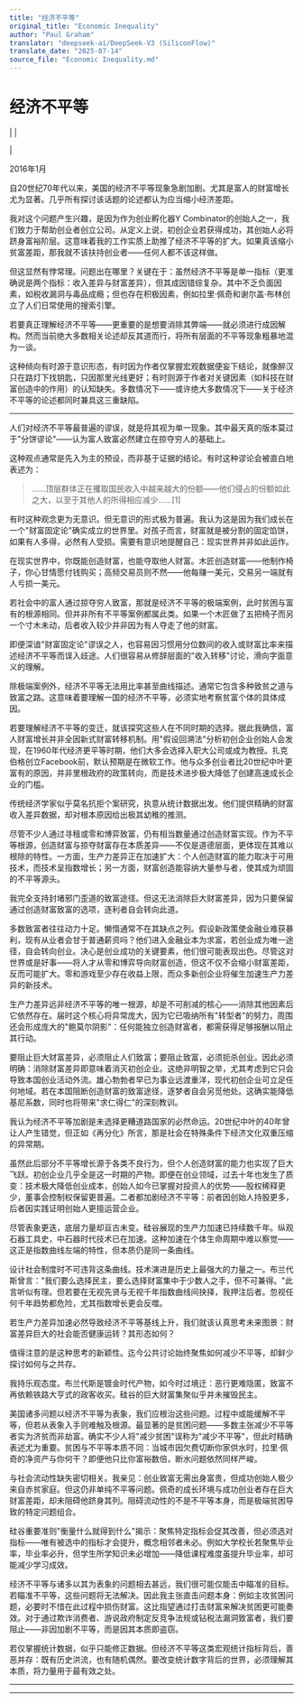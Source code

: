 ```yaml
---
title: "经济不平等"
original_title: "Economic Inequality"
author: "Paul Graham"
translator: "deepseek-ai/DeepSeek-V3 (SiliconFlow)"
translate_date: "2025-07-14"
source_file: "Economic Inequality.md"
---
```


# 经济不平等

| | [](index.html)  
  
|   
  
2016年1月  
  
自20世纪70年代以来，美国的经济不平等现象急剧加剧。尤其是富人的财富增长尤为显著。几乎所有探讨该话题的论述都认为应当缩小经济差距。  
  
我对这个问题产生兴趣，是因为作为创业孵化器Y Combinator的创始人之一，我们致力于帮助创业者创立公司。从定义上说，初创企业若获得成功，其创始人必将跻身富裕阶层。这意味着我的工作实质上助推了经济不平等的扩大。如果真该缩小贫富差距，那我就不该扶持创业者——任何人都不该这样做。  
  
但这显然有悖常理。问题出在哪里？关键在于：虽然经济不平等是单一指标（更准确说是两个指标：收入差异与财富差异），但其成因错综复杂。其中不乏负面因素，如税收漏洞与毒品成瘾；但也存在积极因素，例如拉里·佩奇和谢尔盖·布林创立了人们日常使用的搜索引擎。  
  
若要真正理解经济不平等——更重要的是想要消除其弊端——就必须进行成因解构。然而当前绝大多数相关论述却反其道而行，将所有层面的不平等现象粗暴地混为一谈。  
  
这种倾向有时源于意识形态，有时因为作者仅掌握宏观数据便妄下结论，就像醉汉只在路灯下找钥匙，只因那里光线更好；有时则源于作者对关键因素（如科技在财富创造中的作用）的认知缺失。多数情况下——或许绝大多数情况下——关于经济不平等的论述都同时兼具这三重缺陷。  
  
___  
  
人们对经济不平等最普遍的谬误，就是将其视为单一现象。其中最天真的版本莫过于"分饼谬论"——认为富人致富必然建立在掠夺穷人的基础上。  
  
这种观点通常是先入为主的预设，而非基于证据的结论。有时这种谬论会被直白地表述为：  
  
> ......顶层群体正在攫取国民收入中越来越大的份额——他们侵占的份额如此之大，以至于其他人的所得相应减少......[1]

有时这种观念更为无意识。但无意识的形式极为普遍。我认为这是因为我们成长在一个"财富固定论"确实成立的世界里。对孩子而言，财富就是被分割的固定馅饼，如果有人多得，必然有人受损。需要有意识地提醒自己：现实世界并非如此运作。

在现实世界中，你既能创造财富，也能夺取他人财富。木匠创造财富——他制作椅子，你心甘情愿付钱购买；高频交易员则不然——他每赚一美元，交易另一端就有人亏损一美元。

若社会中的富人通过掠夺穷人致富，那就是经济不平等的极端案例，此时贫困与富有的根源相同。但并非所有不平等案例都属此类。如果一个木匠做了五把椅子而另一个寸木未动，后者收入较少并非因为有人夺走了他的财富。

即便深谙"财富固定论"谬误之人，也容易因习惯用分位数间的收入或财富比率来描述经济不平等而误入歧途。人们很容易从修辞层面的"收入转移"讨论，滑向字面意义的理解。

除极端案例外，经济不平等无法用比率甚至曲线描述。通常它包含多种致贫之道与致富之路。这意味着要理解一国的经济不平等，必须实地考察贫富个体的具体成因。

若要理解经济不平等的变迁，就该探究这些人在不同时期的选择。据此我确信，富人财富增长并非全因新式财富转移机制。用"假设回溯法"分析初创企业创始人会发现，在1960年代经济更平等时期，他们大多会选择入职大公司或成为教授。扎克伯格创立Facebook前，默认预期是在微软工作。他与众多创业者比20世纪中叶更富有的原因，并非里根政府的政策转向，而是技术进步极大降低了创建高速成长企业的门槛。

传统经济学家似乎莫名抗拒个案研究，执意从统计数据出发。他们提供精确的财富收入差异数据，却对根本原因给出极其幼稚的推测。

尽管不少人通过寻租或零和博弈致富，仍有相当数量通过创造财富实现。作为不平等根源，创造财富与掠夺财富存在本质差异——不仅是道德层面，更体现在其难以根除的特性。一方面，生产力差异正在加速扩大：个人创造财富的能力取决于可用技术，而技术呈指数增长；另一方面，财富创造能容纳大量参与者，使其成为顽固的不平等源头。

我完全支持封堵邪门歪道的致富途径。但这无法消除巨大财富差异，因为只要保留通过创造财富致富的选项，逐利者自会转向此道。

多数致富者往往动力十足。懒惰通常不在其缺点之列。假设新政策使金融业难获暴利，现有从业者会甘于普通薪资吗？他们进入金融业本为求富，若创业成为唯一途径，自会转向创业。决心是创业成功的关键要素，他们很可能表现出色。尽管这对世界或是好事——将人才从零和博弈导向财富创造，但这不仅不会缩小财富差距，反而可能扩大。零和游戏至少存在收益上限，而众多新创企业将催生加速生产力差异的新技术。

生产力差异远非经济不平等的唯一根源，却是不可削减的核心——消除其他因素后它依然存在。届时这个核心将异常庞大，因为它已吸纳所有"转型者"的努力，周围还会形成庞大的"鲍莫尔阴影"：任何能独立创造财富者，都需获得足够报酬以阻止其行动。

要阻止巨大财富差异，必须阻止人们致富；要阻止致富，必须扼杀创业。因此必须明确：消除财富差异即意味着消灭初创企业。这绝非明智之举，尤其考虑到它只会导致本国创业活动外流。雄心勃勃者早已为事业远渡重洋，现代初创企业可立足任何地域。若在本国阻断创造财富的致富途径，逐梦者自会另觅他处。这确实能降低基尼系数，同时也将带来"求仁得仁"的深刻教训。

我认为经济不平等加剧是未选择更糟道路国家的必然命运。20世纪中叶的40年曾让人产生错觉，但正如《再分化》所言，那是社会在特殊条件下经济文化双重压缩的异常期。

虽然此后部分不平等增长源于各类不良行为，但个人创造财富的能力也实现了巨大飞跃。初创企业几乎全是这一时期的产物。即便在创业领域，过去十年也发生了质变：技术极大降低创业成本，创始人如今已掌握对投资人的优势——股权稀释更少，董事会控制权保留更普遍。二者都加剧经济不平等：前者因创始人持股更多，后者因实践证明创始人更擅运营企业。

尽管表象更迭，底层力量却亘古未变。硅谷展现的生产力加速已持续数千年。纵观石器工具史，中石器时代技术已在加速。这种加速在个体生命周期中难以察觉——这正是指数曲线左端的特性，但本质仍是同一条曲线。

设计社会制度时不可违背这条曲线。技术演进是历史上最强大的力量之一。布兰代斯曾言："我们要么选择民主，要么选择财富集中于少数人之手，但不可兼得。"此言听似有理。但若要在无视先贤与无视千年指数曲线间抉择，我押注后者。忽视任何千年趋势都危险，尤其指数增长更会反噬。

若生产力差异加速必然导致经济不平等基线上升，我们就该认真思考未来图景：财富差异巨大的社会能否健康运转？其形态如何？

值得注意的是这种思考的新颖性。迄今公共讨论始终聚焦如何减少不平等，却鲜少探讨如何与之共存。

我持乐观态度。布兰代斯是镀金时代产物，如今时过境迁：恶行更难隐匿，致富不再依赖铁路大亨式的政客收买。硅谷的巨大财富集聚似乎并未摧毁民主。

美国诸多问题以经济不平等为表象，我们应根治这些问题。过程中或能缓解不平等，但若从表象入手则难触及根源。最显著的是贫困问题——多数主张减少不平等者实为济贫而非劫富。确实不少人将"减少贫困"误称为"减少不平等"，但此时精确表述尤为重要。贫困与不平等本质不同：当城市因欠费切断你家供水时，拉里·佩奇的净资产与你何干？即便他只比你富裕数倍，断水问题依然同样严峻。

与社会流动性缺失密切相关。我亲见：创业致富无需出身富贵，但成功创始人极少来自赤贫家庭。但这仍非单纯不平等问题。佩奇的成长环境与成功创业者存在巨大财富差距，却未阻碍他跻身其列。阻碍流动性的不是不平等本身，而是极端贫困导致的特定问题组合。

硅谷重要准则"衡量什么就得到什么"揭示：聚焦特定指标会促其改善，但必须选对指标——唯有被选中的指标才会提升，概念相邻者未必。例如大学校长若聚焦毕业率，毕业率必升，但学生所学知识未必增加——降低课程难度虽提升毕业率，却可能减少学习成效。

经济不平等与诸多以其为表象的问题相去甚远，我们很可能仅能击中瞄准的目标。若瞄准不平等，这些问题将无法解决。因此我主张直击问题本身：例如主攻贫困问题，必要时不惜在此过程中损伤财富。这比指望通过打击财富来解决贫困更可能奏效。对于通过欺诈消费者、游说政府制定反竞争法规或钻税法漏洞致富者，我们要阻止——非因加剧不平等，而是因其本质即盗窃。

若仅掌握统计数据，似乎只能修正数据。但经济不平等这类宏观统计指标背后，善恶并存：既有历史洪流，也有随机偶然。要改变统计数字背后的世界，必须理解其本质，将力量用于最有效之处。

***  
  
---